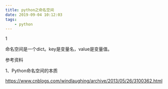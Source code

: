 ```yaml
---
title: python之命名空间
date: 2019-09-04 10:12:03
tags:
	- python
---
```


1

命名空间是一个dict。key是变量名，value是变量值。



参考资料

1、Python命名空间的本质

https://www.cnblogs.com/windlaughing/archive/2013/05/26/3100362.html